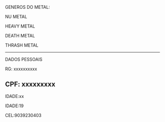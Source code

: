
GENEROS DO METAL:


NU METAL

HEAVY METAL

DEATH METAL

THRASH METAL

---

DADOS PESSOAIS

RG: xxxxxxxxxx

CPF: xxxxxxxxx
---

IDADE:xx

IDADE:19

CEL:9039230403

